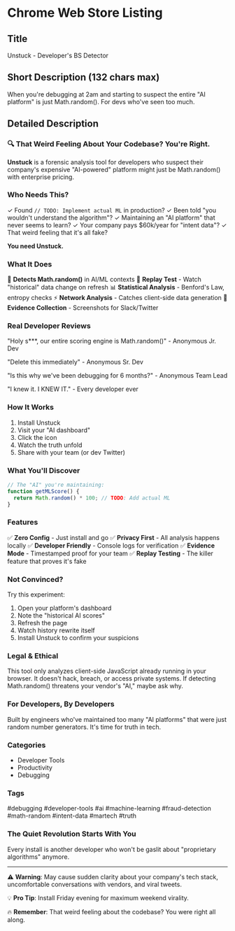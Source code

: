 # Chrome Web Store Listing

## Title
Unstuck - Developer's BS Detector

## Short Description (132 chars max)
When you're debugging at 2am and starting to suspect the entire "AI platform" is just Math.random(). For devs who've seen too much.

## Detailed Description

### 🔍 That Weird Feeling About Your Codebase? You're Right.

**Unstuck** is a forensic analysis tool for developers who suspect their company's expensive "AI-powered" platform might just be Math.random() with enterprise pricing.

### Who Needs This?

✓ Found `// TODO: Implement actual ML` in production?
✓ Been told "you wouldn't understand the algorithm"?
✓ Maintaining an "AI platform" that never seems to learn?
✓ Your company pays $60k/year for "intent data"?
✓ That weird feeling that it's all fake?

**You need Unstuck.**

### What It Does

🎲 **Detects Math.random()** in AI/ML contexts
🔄 **Replay Test** - Watch "historical" data change on refresh
📊 **Statistical Analysis** - Benford's Law, entropy checks
⚡ **Network Analysis** - Catches client-side data generation
📸 **Evidence Collection** - Screenshots for Slack/Twitter

### Real Developer Reviews

"Holy s***, our entire scoring engine is Math.random()" - Anonymous Jr. Dev

"Delete this immediately" - Anonymous Sr. Dev

"Is this why we've been debugging for 6 months?" - Anonymous Team Lead

"I knew it. I KNEW IT." - Every developer ever

### How It Works

1. Install Unstuck
2. Visit your "AI dashboard"
3. Click the icon
4. Watch the truth unfold
5. Share with your team (or dev Twitter)

### What You'll Discover

```javascript
// The "AI" you're maintaining:
function getMLScore() {
  return Math.random() * 100; // TODO: Add actual ML
}
```

### Features

✅ **Zero Config** - Just install and go
✅ **Privacy First** - All analysis happens locally
✅ **Developer Friendly** - Console logs for verification
✅ **Evidence Mode** - Timestamped proof for your team
✅ **Replay Testing** - The killer feature that proves it's fake

### Not Convinced?

Try this experiment:
1. Open your platform's dashboard
2. Note the "historical AI scores"
3. Refresh the page
4. Watch history rewrite itself
5. Install Unstuck to confirm your suspicions

### Legal & Ethical

This tool only analyzes client-side JavaScript already running in your browser. It doesn't hack, breach, or access private systems. If detecting Math.random() threatens your vendor's "AI," maybe ask why.

### For Developers, By Developers

Built by engineers who've maintained too many "AI platforms" that were just random number generators. It's time for truth in tech.

### Categories
- Developer Tools
- Productivity
- Debugging

### Tags
#debugging #developer-tools #ai #machine-learning #fraud-detection #math-random #intent-data #martech #truth

### The Quiet Revolution Starts With You

Every install is another developer who won't be gaslit about "proprietary algorithms" anymore.

---

⚠️ **Warning**: May cause sudden clarity about your company's tech stack, uncomfortable conversations with vendors, and viral tweets.

💡 **Pro Tip**: Install Friday evening for maximum weekend virality.

🔥 **Remember**: That weird feeling about the codebase? You were right all along.